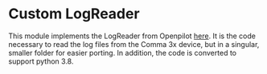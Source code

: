 # Custom LogReader

This module implements the LogReader from Openpilot [here](https://github.com/commaai/openpilot/blob/master/tools/lib/logreader.py). It is the code necessary to read the log files from the Comma 3x device, but in a singular, smaller folder for easier porting. In addition, the code is converted to support python 3.8.